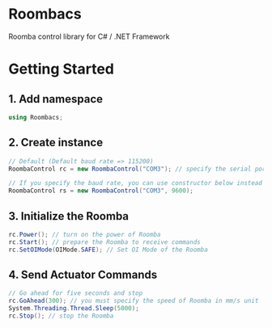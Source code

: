 # Roombacs
Roomba control library for C# / .NET Framework

# Getting Started

## 1. Add namespace
```cs
using Roombacs;
```

## 2. Create instance
```cs
// Default (Default baud rate => 115200)
RoombaControl rc = new RoombaControl("COM3"); // specify the serial port roomba connected

// If you specify the baud rate, you can use constructor below instead of above
RoombaControl rs = new RoombaControl("COM3", 9600);
```

## 3. Initialize the Roomba
```cs
rc.Power(); // turn on the power of Roomba
rc.Start(); // prepare the Roomba to receive commands
rc.SetOIMode(OIMode.SAFE); // Set OI Mode of the Roomba
```

## 4. Send Actuator Commands
```cs
// Go ahead for five seconds and stop
rc.GoAhead(300); // you must specify the speed of Roomba in mm/s unit
System.Threading.Thread.Sleep(5000);
rc.Stop(); // stop the Roomba
```



